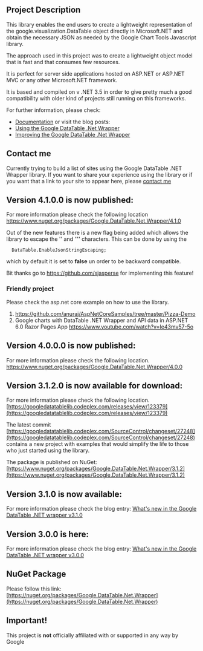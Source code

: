 ## Project Description

This library enables the end users to create a lightweight representation of the google.visualization.DataTable object directly in Microsoft.NET and obtain the necessary JSON as needed by the Google Chart Tools Javascript library.

The approach used in this project was to create a lightweight object model that is fast and that consumes few resources.

It is perfect for server side applications hosted on ASP.NET or ASP.NET MVC or any other Microsoft.NET framework. 

It is based and compiled on v .NET 3.5 in order to give pretty much a good compatibility with older kind of projects still running on this frameworks.

For further information, please check:
* [Documentation](https://github.com/zoranmax/GoogleDataTableLib/wiki) or visit the blog posts:
* [Using the Google DataTable .Net Wrapper](http://www.agile-code.com/blog/using-the-google-datatable-net-wrapper)
* [Improving the Google DataTable .Net Wrapper](http://www.agile-code.com/blog/improving-the-google-datatable-net-wrapper/)

## Contact me
Currently trying to build a list of sites using the Google DataTable .NET Wrapper library. If you want to share your experience using the library or if you want that a link to your site to appear here, please [contact me](http://www.zoran.me) 

## Version 4.1.0.0 is now published:
For more information please check the following location
https://www.nuget.org/packages/Google.DataTable.Net.Wrapper/4.1.0

Out of the new features there is a new flag being added which allows the library to escape the '' and '"' characters.
This can be done by using the  

```
  DataTable.EnableJsonStringEscaping; 
```
which by default it is set to **false** un order to be backward compatible.

Bit thanks go to https://github.com/sjasperse for implementing this feature!

### Friendly project
Please check the asp.net core example on how to use the library.
1. https://github.com/anuraj/AspNetCoreSamples/tree/master/Pizza-Demo
2. Google charts with DataTable .NET Wrapper and API data in ASP.NET 6.0 Razor Pages App
https://www.youtube.com/watch?v=Ie43mv57-5o 


## Version 4.0.0.0 is now published:
For more information please check the following location.
https://www.nuget.org/packages/Google.DataTable.Net.Wrapper/4.0.0

## Version 3.1.2.0 is now available for download:
For more information please check the following location.
[https://googledatatablelib.codeplex.com/releases/view/123379](https://googledatatablelib.codeplex.com/releases/view/123379)

The latest commit [https://googledatatablelib.codeplex.com/SourceControl/changeset/27248](https://googledatatablelib.codeplex.com/SourceControl/changeset/27248) contains a new project with examples that would simplify the life to those who just started using the library.

The package is published on NuGet: [https://www.nuget.org/packages/Google.DataTable.Net.Wrapper/3.1.2](https://www.nuget.org/packages/Google.DataTable.Net.Wrapper/3.1.2)

## Version 3.1.0 is now available:
For more information please check the blog entry:
[What's new in the Google DataTable .NET wrapper v3.1.0](http://www.agile-code.com/blog/whats-new-in-google-datatable-net-wrapper-v3-1-0/)

## Version 3.0.0 is here:
For more information please check the blog entry: 
[What's new in the Google DataTable .NET wrapper v3.0.0](http://www.agile-code.com/blog/whats-new-in-google-datatable-net-wrapper-v3-0-0)

## NuGet Package

Please follow this link: [https://nuget.org/packages/Google.DataTable.Net.Wrapper](https://nuget.org/packages/Google.DataTable.Net.Wrapper)

## Important!

This project is **not** officially affiliated with or supported in any way by Google



